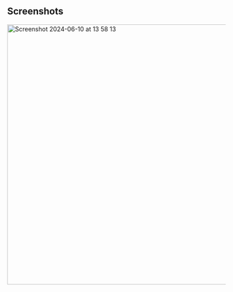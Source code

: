 Screenshots
---------------------

<img width="600" alt="Screenshot 2024-06-10 at 13 58 13" src="https://github.com/adriiiiiix/glassmorphic-modern-landing-page/assets/88784785/3d29494a-1965-40b6-be17-dec2f9305773">


